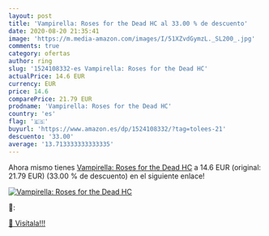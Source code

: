 ```yaml
---
layout: post
title: 'Vampirella: Roses for the Dead HC al 33.00 % de descuento'
date: 2020-08-20 21:35:41
image: 'https://m.media-amazon.com/images/I/51XZvdGymzL._SL200_.jpg'
comments: true
category: ofertas
author: ring
slug: '1524108332-es Vampirella: Roses for the Dead HC'
actualPrice: 14.6 EUR
currency: EUR
price: 14.6
comparePrice: 21.79 EUR
prodname: 'Vampirella: Roses for the Dead HC'
country: 'es'
flag: '🇪🇸'
buyurl: 'https://www.amazon.es/dp/1524108332/?tag=tolees-21'
descuento: '33.00'
average: '13.713333333333335'
---
```


Ahora mismo tienes [Vampirella: Roses for the Dead HC](https://www.amazon.es/dp/1524108332/?tag=tolees-21) a 14.6 EUR (original: 21.79 EUR) (33.00 %  de descuento) en el siguiente enlace!

[![Vampirella: Roses for the Dead HC](https://m.media-amazon.com/images/I/51XZvdGymzL._SL200_.jpg)](https://www.amazon.es/dp/1524108332/?tag=tolees-21)

🔎:


[🛒 Visítala!!!](https://www.amazon.es/dp/1524108332/?tag=tolees-21)
